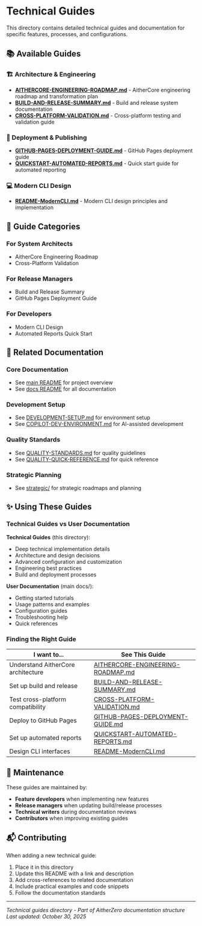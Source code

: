 # Technical Guides

This directory contains detailed technical guides and documentation for specific features, processes, and configurations.

## 📚 Available Guides

### 🏗️ Architecture & Engineering

- **[AITHERCORE-ENGINEERING-ROADMAP.md](AITHERCORE-ENGINEERING-ROADMAP.md)** - AitherCore engineering roadmap and transformation plan
- **[BUILD-AND-RELEASE-SUMMARY.md](BUILD-AND-RELEASE-SUMMARY.md)** - Build and release system documentation
- **[CROSS-PLATFORM-VALIDATION.md](CROSS-PLATFORM-VALIDATION.md)** - Cross-platform testing and validation guide

### 🚀 Deployment & Publishing

- **[GITHUB-PAGES-DEPLOYMENT-GUIDE.md](GITHUB-PAGES-DEPLOYMENT-GUIDE.md)** - GitHub Pages deployment guide
- **[QUICKSTART-AUTOMATED-REPORTS.md](QUICKSTART-AUTOMATED-REPORTS.md)** - Quick start guide for automated reporting

### 💻 Modern CLI Design

- **[README-ModernCLI.md](README-ModernCLI.md)** - Modern CLI design principles and implementation

## 🎯 Guide Categories

### For System Architects
- AitherCore Engineering Roadmap
- Cross-Platform Validation

### For Release Managers
- Build and Release Summary
- GitHub Pages Deployment Guide

### For Developers
- Modern CLI Design
- Automated Reports Quick Start

## 📖 Related Documentation

### Core Documentation
- See [main README](../../README.md) for project overview
- See [docs README](../README.md) for all documentation

### Development Setup
- See [DEVELOPMENT-SETUP.md](../DEVELOPMENT-SETUP.md) for environment setup
- See [COPILOT-DEV-ENVIRONMENT.md](../COPILOT-DEV-ENVIRONMENT.md) for AI-assisted development

### Quality Standards
- See [QUALITY-STANDARDS.md](../QUALITY-STANDARDS.md) for quality guidelines
- See [QUALITY-QUICK-REFERENCE.md](../QUALITY-QUICK-REFERENCE.md) for quick reference

### Strategic Planning
- See [strategic/](../strategic/) for strategic roadmaps and planning

## ✨ Using These Guides

### Technical Guides vs User Documentation

**Technical Guides** (this directory):
- Deep technical implementation details
- Architecture and design decisions
- Advanced configuration and customization
- Engineering best practices
- Build and deployment processes

**User Documentation** (main docs/):
- Getting started tutorials
- Usage patterns and examples
- Configuration guides
- Troubleshooting help
- Quick references

### Finding the Right Guide

| I want to... | See This Guide |
|-------------|----------------|
| Understand AitherCore architecture | [AITHERCORE-ENGINEERING-ROADMAP.md](AITHERCORE-ENGINEERING-ROADMAP.md) |
| Set up build and release | [BUILD-AND-RELEASE-SUMMARY.md](BUILD-AND-RELEASE-SUMMARY.md) |
| Test cross-platform compatibility | [CROSS-PLATFORM-VALIDATION.md](CROSS-PLATFORM-VALIDATION.md) |
| Deploy to GitHub Pages | [GITHUB-PAGES-DEPLOYMENT-GUIDE.md](GITHUB-PAGES-DEPLOYMENT-GUIDE.md) |
| Set up automated reports | [QUICKSTART-AUTOMATED-REPORTS.md](QUICKSTART-AUTOMATED-REPORTS.md) |
| Design CLI interfaces | [README-ModernCLI.md](README-ModernCLI.md) |

## 🔄 Maintenance

These guides are maintained by:
- **Feature developers** when implementing new features
- **Release managers** when updating build/release processes
- **Technical writers** during documentation reviews
- **Contributors** when improving existing guides

## 📬 Contributing

When adding a new technical guide:
1. Place it in this directory
2. Update this README with a link and description
3. Add cross-references to related documentation
4. Include practical examples and code snippets
5. Follow the documentation standards

---

*Technical guides directory - Part of AitherZero documentation structure*  
*Last updated: October 30, 2025*
